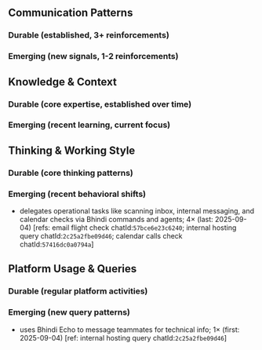 ## Communication Patterns
### Durable (established, 3+ reinforcements)

### Emerging (new signals, 1-2 reinforcements)

## Knowledge & Context
### Durable (core expertise, established over time)

### Emerging (recent learning, current focus)

## Thinking & Working Style
### Durable (core thinking patterns)

### Emerging (recent behavioral shifts)
- delegates operational tasks like scanning inbox, internal messaging, and calendar checks via Bhindi commands and agents; 4× (last: 2025-09-04) [refs: email flight check chatId:`57bce6e23c6240`; internal hosting query chatId:`2c25a2fbe09d46`; calendar calls check chatId:`57416dc0a0794a`]

## Platform Usage & Queries
### Durable (regular platform activities)

### Emerging (new query patterns)
- uses Bhindi Echo to message teammates for technical info; 1× (first: 2025-09-04) [ref: internal hosting query chatId:`2c25a2fbe09d46`]